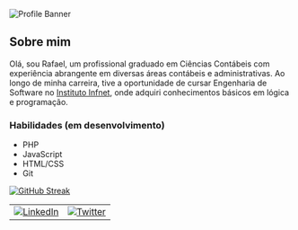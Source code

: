 ![Profile Banner](https://github.com/rcdeo/rcdeo/assets/16638651/7deb6271-adaf-41ec-b78c-4dcbf8734283)

## Sobre mim

Olá, sou Rafael, um profissional graduado em Ciências Contábeis com experiência abrangente em diversas áreas contábeis e administrativas. Ao longo de minha carreira, tive a oportunidade de cursar Engenharia de Software no <a href="https://ead.infnet.edu.br/" target="_blank">Instituto Infnet</a>, onde adquiri conhecimentos básicos em lógica e programação.

### Habilidades (em desenvolvimento)

-   PHP
-   JavaScript
-   HTML/CSS
-   Git

[![GitHub Streak](https://streak-stats.demolab.com/?user=rcdeo&theme=github-dark-dimmed)](https://git.io/streak-stats)

<table>
<tr><td><a href="https://www.linkedin.com/in/rcdeo/" target="_blank"><img src="https://img.shields.io/static/v1?label=Linkedin&message=rcdeo&color=0a66c2&style=for-the-badge&logo=LinkedIn" alt="LinkedIn" /></a></td><td><a href="https://twitter.com/_rcdeo" target="_blank"><img src="https://img.shields.io/static/v1?label=Twitter&message=rcdeo&color=000000&style=for-the-badge&logo=X" alt="Twitter" /></a></td></tr>
</table>